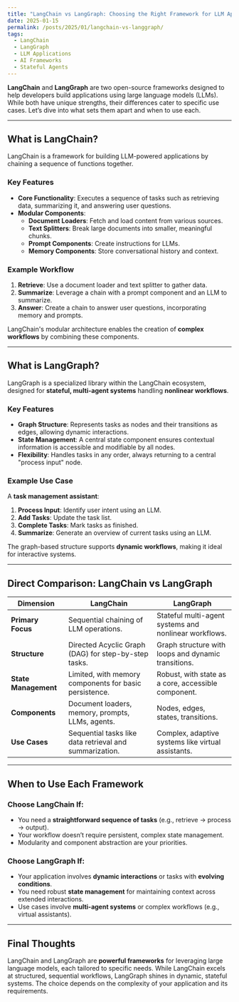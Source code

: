 ```yaml
---
title: "LangChain vs LangGraph: Choosing the Right Framework for LLM Applications"
date: 2025-01-15
permalink: /posts/2025/01/langchain-vs-langgraph/
tags:
  - LangChain
  - LangGraph
  - LLM Applications
  - AI Frameworks
  - Stateful Agents
---
```


**LangChain** and **LangGraph** are two open-source frameworks designed to help developers build applications using large language models (LLMs). While both have unique strengths, their differences cater to specific use cases. Let’s dive into what sets them apart and when to use each.

---

## What is LangChain?

LangChain is a framework for building LLM-powered applications by chaining a sequence of functions together.

### Key Features

- **Core Functionality**: Executes a sequence of tasks such as retrieving data, summarizing it, and answering user questions.
- **Modular Components**:
  - **Document Loaders**: Fetch and load content from various sources.
  - **Text Splitters**: Break large documents into smaller, meaningful chunks.
  - **Prompt Components**: Create instructions for LLMs.
  - **Memory Components**: Store conversational history and context.

### Example Workflow

1. **Retrieve**: Use a document loader and text splitter to gather data.
2. **Summarize**: Leverage a chain with a prompt component and an LLM to summarize.
3. **Answer**: Create a chain to answer user questions, incorporating memory and prompts.

LangChain's modular architecture enables the creation of **complex workflows** by combining these components.

---

## What is LangGraph?

LangGraph is a specialized library within the LangChain ecosystem, designed for **stateful, multi-agent systems** handling **nonlinear workflows**.

### Key Features

- **Graph Structure**: Represents tasks as nodes and their transitions as edges, allowing dynamic interactions.
- **State Management**: A central state component ensures contextual information is accessible and modifiable by all nodes.
- **Flexibility**: Handles tasks in any order, always returning to a central "process input" node.

### Example Use Case

A **task management assistant**:

1. **Process Input**: Identify user intent using an LLM.
2. **Add Tasks**: Update the task list.
3. **Complete Tasks**: Mark tasks as finished.
4. **Summarize**: Generate an overview of current tasks using an LLM.

The graph-based structure supports **dynamic workflows**, making it ideal for interactive systems.

---

## Direct Comparison: LangChain vs LangGraph

| **Dimension**        | **LangChain**                                           | **LangGraph**                                         |
| -------------------- | ------------------------------------------------------- | ----------------------------------------------------- |
| **Primary Focus**    | Sequential chaining of LLM operations.                  | Stateful multi-agent systems and nonlinear workflows. |
| **Structure**        | Directed Acyclic Graph (DAG) for step-by-step tasks.    | Graph structure with loops and dynamic transitions.   |
| **State Management** | Limited, with memory components for basic persistence.  | Robust, with state as a core, accessible component.   |
| **Components**       | Document loaders, memory, prompts, LLMs, agents.        | Nodes, edges, states, transitions.                    |
| **Use Cases**        | Sequential tasks like data retrieval and summarization. | Complex, adaptive systems like virtual assistants.    |

---

## When to Use Each Framework

### Choose LangChain If:

- You need a **straightforward sequence of tasks** (e.g., retrieve → process → output).
- Your workflow doesn’t require persistent, complex state management.
- Modularity and component abstraction are your priorities.

### Choose LangGraph If:

- Your application involves **dynamic interactions** or tasks with **evolving conditions**.
- You need robust **state management** for maintaining context across extended interactions.
- Use cases involve **multi-agent systems** or complex workflows (e.g., virtual assistants).

---

## Final Thoughts

LangChain and LangGraph are **powerful frameworks** for leveraging large language models, each tailored to specific needs. While LangChain excels at structured, sequential workflows, LangGraph shines in dynamic, stateful systems. The choice depends on the complexity of your application and its requirements.
